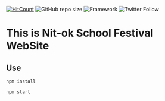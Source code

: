 [![HitCount](http://hits.dwyl.io/kakao1839/nitok-school-fes2019.svg)](http://hits.dwyl.io/kakao1839/nitok-school-fes2019)
![GitHub repo size](https://img.shields.io/github/repo-size/kakao1839/nitok-school-fes2019)
![Framework](https://img.shields.io/badge/-React-64B7CC.svg?logo=react&style=plastic)
![Twitter Follow](https://img.shields.io/twitter/follow/@e381x?style=social)
# This is Nit-ok School Festival WebSite

## Use
```bash
npm install
```
```bash
npm start
```
